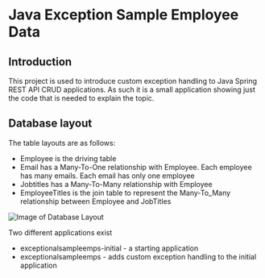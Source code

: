 # Java Exception Sample Employee Data

## Introduction

This project is used to introduce custom exception handling to Java Spring REST API CRUD applications. As such it is a small application showing just the code that is needed to explain the topic.

## Database layout

The table layouts are as follows:

- Employee is the driving table
- Email has a Many-To-One relationship with Employee. Each employee has many emails. Each email has only one employee
- Jobtitles has a Many-To-Many relationship with Employee
- EmployeeTitles is the join table to represent the Many-To_Many relationship between Employee and JobTitles

![Image of Database Layout](sampleemps-db.png)

Two different applications exist

- exceptionalsampleemps-initial - a starting application
- exceptionalsampleemps - adds custom exception handling to the initial application
